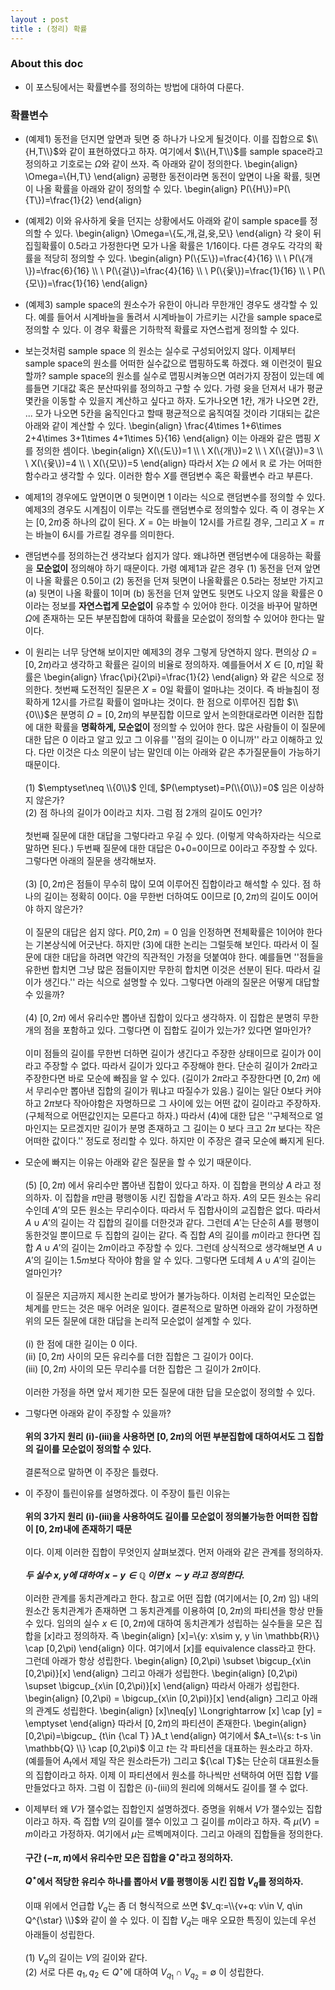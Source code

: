 ```yaml
---
layout : post 
title : (정리) 확률 
---
```


### About this doc 
- 이 포스팅에서는 확률변수를 정의하는 방법에 대하여 다룬다. 

### 확률변수 

- (예제1) 동전을 던지면 앞면과 뒷면 중 하나가 나오게 될것이다. 이를 집합으로 $\\{H,T\\}$와 같이 표현하였다고 하자. 
여기에서 $\\{H,T\\}$를 sample space라고 정의하고 기호로는 $\Omega$와 같이 쓰자. 즉 아래와 같이 정의한다. 
\begin{align}
\Omega=\\{H,T\\}
\end{align}
공평한 동전이라면 동전이 앞면이 나올 확률, 뒷면이 나올 확률을 아래와 같이 정의할 수 있다. 
\begin{align}
P(\\{H\\})=P(\\{T\\})=\frac{1}{2}
\end{align}

- (예제2) 이와 유사하게 윷을 던지는 상황에서도 아래와 같이 sample space를 정의할 수 있다. 
\begin{align}
\Omega=\\{도,개,걸,윳,모\\}
\end{align}
각 윳이 뒤집힐확률이 0.5라고 가정한다면 모가 나올 확률은 1/16이다. 다른 경우도 각각의 확률을 적당히 정의할 수 있다. 
\begin{align}
P(\\{도\\})=\frac{4}{16} \\\\ \\
P(\\{개\\})=\frac{6}{16} \\\\ \\
P(\\{걸\\})=\frac{4}{16} \\\\ \\
P(\\{윷\\})=\frac{1}{16} \\\\ \\
P(\\{모\\})=\frac{1}{16}
\end{align}

- (예제3) sample space의 원소수가 유한이 아니라 무한개인 경우도 생각할 수 있다. 예를 들어서 시계바늘을 돌려서 시계바늘이 가르키는 시간을 sample space로 정의할 수 있다. 이 경우 확률은 기하학적 확률로 자연스럽게 정의할 수 있다. 

- 보는것처럼 sample space 의 원소는 실수로 구성되어있지 않다. 이제부터 sample space의 원소를 어떠한 실수값으로 맵핑하도록 하겠다. 왜 이런것이 필요할까? sample space의 원소를 실수로 맵핑시켜놓으면 여러가지 장점이 있는데 예를들면 기대값 혹은 분산따위를 정의하고 구할 수 있다. 가령 윳을 던져서 내가 평균 몇칸을 이동할 수 있을지 계산하고 싶다고 하자. 도가나오면 1칸, 개가 나오면 2칸, ... 모가 나오면 5칸을 움직인다고 할때 평균적으로 움직여질 것이라 기대되는 값은 아래와 같이 계산할 수 있다. 
\begin{align}
\frac{4\times 1+6\times 2+4\times 3+1\times 4+1\times 5}{16}
\end{align}
이는 아래와 같은 맵핑 $X$를 정의한 셈이다. 
\begin{align}
X(\\{도\\})=1 \\\\ \\
X(\\{개\\})=2 \\\\ \\
X(\\{걸\\})=3 \\\\ \\ 
X(\\{윷\\})=4 \\\\ \\
X(\\{모\\})=5
\end{align}
따라서 $X$는 $\Omega$ 에서 $\mathbb{R}$ 로 가는 어떠한 함수라고 생각할 수 있다. 이러한 함수 $X$를 랜덤변수 혹은 확률변수 라고 부른다. 

- 예제1의 경우에도 앞면이면 0 뒷면이면 1 이라는 식으로 랜덤변수를 정의할 수 있다. 예제3의 경우도 시계침이 이루는 각도를 랜덤변수로 정의할수 있다. 즉 이 경우는 $X$는 $[0,2\pi)$중 하나의 값이 된다. $X=0$는 바늘이 12시를 가르킬 경우, 그리고 $X=\pi$는 바늘이 6시를 가르킬 경우를 의미한다. 

- 랜덤변수를 정의하는건 생각보다 쉽지가 않다. 왜냐하면 랜덤변수에 대응하는 확률을 **모순없이** 정의해야 하기 때문이다. 가령 예제1과 같은 경우 (1) 동전을 던져 앞면이 나올 확률은 0.5이고 (2) 동전을 던져 뒷면이 나올확률은 0.5라는 정보만 가지고 (a) 뒷면이 나올 확률이 1이며 (b) 동전을 던져 앞면도 뒷면도 나오지 않을 확률은 0이라는 정보를 **자연스럽게 모순없이** 유추할 수 있어야 한다. 이것을 바꾸어 말하면 $\Omega$에 존재하는 모든 부분집합에 대하여 확률을 모순없이 정의할 수 있어야 한다는 말이다. 

- 이 원리는 너무 당연해 보이지만 예제3의 경우 그렇게 당연하지 않다. 편의상 $\Omega=[0,2\pi)$라고 생각하고 확률은 길이의 비율로 정의하자. 예를들어서 $X \in [0,\pi]$일 확률은 
\begin{align}
\frac{\pi}{2\pi}=\frac{1}{2}
\end{align}
와 같은 식으로 정의한다. 첫번째 도전적인 질문은 $X=0$일 확률이 얼마냐는 것이다. 즉 바늘침이 정확하게 12시를 가르킬 확률이 얼마냐는 것이다. 한 점으로 이루어진 집합 $\\{0\\}$은 분명히 $\Omega=[0,2\pi)$의 부분집합 이므로 앞서 논의한대로라면 이러한 집합에 대한 확률을 **명확하게, 모순없이** 정의할 수 있어야 한다. 많은 사람들이 이 질문에 대한 답은 $0$ 이라고 알고 있고 그 이유를 ''점의 길이는 0 이니까'' 라고 이해하고 있다. 다만 이것은 다소 의문이 남는 말인데 이는 아래와 같은 추가질문들이 가능하기 때문이다. <br/><br/>
(1) $\emptyset\neq \\{0\\}$ 인데, $P(\emptyset)=P(\\{0\\})=0$ 임은 이상하지 않은가? <br/>
(2) 점 하나의 길이가 0이라고 치자. 그럼 점 2개의 길이도 0인가? <br/><br/> 
첫번째 질문에 대한 대답을 그렇다라고 우길 수 있다. (이렇게 약속하자라는 식으로 말하면 된다.) 두번째 질문에 대한 대답은 0+0=0이므로 0이라고 주장할 수 있다. 그렇다면 아래의 질문을 생각해보자. <br/><br/>
(3) $[0,2\pi)$은 점들이 무수히 많이 모여 이루어진 집합이라고 해석할 수 있다. 점 하나의 길이는 정확히 0이다. 0을 무한번 더하여도 0이므로 $[0,2\pi)$의 길이도 0이어야 하지 않은가? <br/><br/>
이 질문의 대답은 쉽지 않다. $P[0,2\pi)=0$ 임을 인정하면 전체확률은 1이어야 한다는 기본상식에 어긋난다. 하지만 (3)에 대한 논리는 그럴듯해 보인다. 따라서 이 질문에 대한 대답을 하려면 약간의 직관적인 가정을 덧붙여야 한다. 예를들면 ''점들을 유한번 합치면 그냥 많은 점들이지만 무한히 합치면 이것은 선분이 된다. 따라서 길이가 생긴다.'' 라는 식으로 설명할 수 있다. 그렇다면 아래의 질문은 어떻게 대답할 수 있을까? <br/><br/>
(4) $[0,2\pi)$ 에서 유리수만 뽑아낸 집합이 있다고 생각하자. 이 집합은 분명히 무한개의 점을 포함하고 있다. 그렇다면 이 집합도 길이가 있는가? 있다면 얼마인가? <br/><br/> 
이미 점들의 길이를 무한번 더하면 길이가 생긴다고 주장한 상태이므로 길이가 0이라고 주장할 수 없다. 따라서 길이가 있다고 주장해야 한다. 단순히 길이가 $2\pi$라고 주장한다면 바로 모순에 빠짐을 알 수 있다. (길이가 $2\pi$라고 주장한다면 $[0,2\pi)$ 에서 무리수만 뽑아낸 집합의 길이가 뭐냐고 따질수가 있음.) 길이는 일단 0보다 커야하고 $2\pi$보다 작아야함은 자명하므로 그 사이에 있는 어떤 값이 길이라고 주장하자. (구체적으로 어떤값인지는 모른다고 하자.) 따라서 (4)에 대한 답은 ''구체적으로 얼마인지는 모르겠지만 길이가 분명 존재하고 그 길이는 0 보다 크고 $2\pi$ 보다는 작은 어떠한 값이다.'' 정도로 정리할 수 있다. 하지만 이 주장은 결국 모순에 빠지게 된다. 

- 모순에 빠지는 이유는 아래와 같은 질문을 할 수 있기 때문이다. <br/><br/> 
(5) $[0,2\pi)$ 에서 유리수만 뽑아낸 집합이 있다고 하자. 이 집합을 편의상 $A$ 라고 정의하자. 이 집합을 $\pi$만큼 평행이동 시킨 집합을 $A'$라고 하자. $A$의 모든 원소는 유리수인데 $A'$의 모든 원소는 무리수이다. 따라서 두 집합사이의 교집합은 없다. 따라서 $A \cup A'$의 길이는 각 집합의 길이를 더한것과 같다. 그런데 $A'$는 단순히 $A$를 평행이동한것일 뿐이므로 두 집합의 길이는 같다. 즉 집합 $A$의 길이를 $m$이라고 한다면 집합 $A \cup A'$의 길이는 $2m$이라고 주장할 수 있다. 그런데 상식적으로 생각해보면 $A \cup A'$의 길이는 $1.5m$보다 작아야 함을 알 수 있다. 그렇다면 도데체 $A \cup A'$의 길이는 얼마인가? <br/><br/>
이 질문은 지금까지 제시한 논리로 방어가 불가능하다. 이처럼 논리적인 모순없는 체계를 만드는 것은 매우 어려운 일이다. 결론적으로 말하면 아래와 같이 가정하면 위의 모든 질문에 대한 대답을 논리적 모순없이 설계할 수 있다. <br/><br/> 
(i) 한 점에 대한 길이는 $0$ 이다. <br/>
(ii) $[0,2\pi)$ 사이의 모든 유리수를 더한 집합은 그 길이가 $0$이다. <br/>
(iii) $[0,2\pi)$ 사이의 모든 무리수를 더한 집합은 그 길이가 $2\pi$이다. <br/><br/> 
이러한 가정을 하면 앞서 제기한 모든 질문에 대한 답을 모순없이 정의할 수 있다. 

- 그렇다면 아래와 같이 주장할 수 있을까? <br/><br/>
**위의 3가지 원리 (i)-(iii)을 사용하면 $[0,2\pi)$의 어떤 부분집합에 대하여서도 그 집합의 길이를 모순없이 정의할 수 있다.**
<br/><br/>
결론적으로 말하면 이 주장은 틀렸다. 

- 이 주장이 틀린이유를 설명하겠다. 이 주장이 틀린 이유는 <br/><br/>
**위의 3가지 원리 (i)-(iii)을 사용하여도 길이를 모순없이 정의불가능한 어떠한 집합이 $[0,2\pi)$내에 존재하기 때문** <br/><br/>
이다. 이제 이러한 집합이 무엇인지 살펴보겠다. 먼저 아래와 같은 관계를 정의하자. <br/><br/>
***두 실수 $x,y$에 대하여  $x-y \in \mathbb{Q}$ 이면 $x\sim y$ 라고 정의한다.***<br/><br/>
이러한 관계를 동치관계라고 한다. 참고로 어떤 집합 (여기에서는 $[0,2\pi)$ 임) 내의 원소간 동치관계가 존재하면 그 동치관계를 이용하여 $[0,2\pi)$의 파티션을 항상 만들 수 있다. 임의의 실수 $x \in [0,2\pi)$에 대하여 동치관계가 성립하는 실수들을 모은 집합을 $[x]$라고 정의하자. 즉 
\begin{align}
[x]=\\{y: x\sim y, y \in \mathbb{R}\\} \cap [0,2\pi)
\end{align}
이다. 여기에서 $[x]$를 equivalence class라고 한다. 그런데 아래가 항상 성립한다. 
\begin{align}
[0,2\pi) \subset \bigcup_{x\in [0,2\pi)}[x]
\end{align}
그리고 아래가 성립한다. 
\begin{align}
[0,2\pi) \supset \bigcup_{x\in [0,2\pi)}[x]
\end{align}
따라서 아래가 성립한다. 
\begin{align}
[0,2\pi) = \bigcup_{x\in [0,2\pi)}[x]
\end{align}
그리고 아래의 관계도 성립한다. 
\begin{align}
[x]\neq[y] \Longrightarrow [x] \cap [y] = \emptyset 
\end{align}
따라서 $[0,2\pi)$의 파티션이 존재한다. 
\begin{align}
[0,2\pi)=\bigcup_ {t\in {\cal T} }A_t
\end{align}
여기에서 $A_t=\\{s: t-s \in \mathbb{Q} \\} \cap [0,2\pi)$ 이고 $t$는 각 파티션을 대표하는 원소라고 하자. (예를들어 $A_t$에서 제일 작은 원소라든가) 그리고 ${\cal T}$는 단순히 대표원소들의 집합이라고 하자. 이제 이 파티션에서 원소를 하나씩만 선택하여 어떤 집합 $V$를 만들었다고 하자. 그럼 이 집합은 (i)-(iii)의 원리에 의해서도 길이를 잴 수 없다. 

- 이제부터 왜 $V$가 잴수없는 집합인지 설명하겠다. 증명을 위해서 $V$가 잴수있는 집합이라고 하자. 즉 집합 $V$의 길이를 잴수 이있고 그 길이를 $m$이라고 하자. 즉 $\mu(V)=m$이라고 가정하자. 여기에서 $\mu$는 르벡메져이다. 그리고 아래의 집합들을 정의한다. <br/><br/>
**구간 $(-\pi,\pi)$에서 유리수만 모은 집합을 $Q^{\star}$라고 정의하자.**<br/><br/>
**$Q^{\star}$에서 적당한 유리수 하나를 뽑아서 $V$를 평행이동 시킨 집합 $V_q$를 정의하자.** <br/><br/> 
이때 위에서 언급합 $V_q$는 좀 더 형식적으로 쓰면 $V_q:=\\{v+q: v\in V, q\in Q^{\star} \\}$와 같이 쓸 수 있다. 이 집합 $V_q$는 매우 오묘한 특징이 있는데 우선 아래들이 성립한다. <br/><br/>
(1) $V_q$의 길이는 $V$의 길이와 같다. <br/>
(2) 서로 다른 $q_1,q_2 \in Q^{\star}$에 대하여 $V_{q_1} \cap V_{q_2} = \emptyset$ 이 성립한다. <br/><br/>


